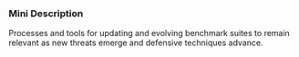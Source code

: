 ### Mini Description

Processes and tools for updating and evolving benchmark suites to remain relevant as new threats emerge and defensive techniques advance.
